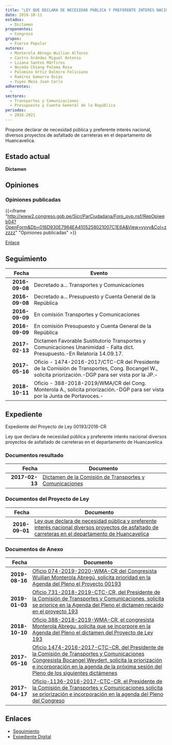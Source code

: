 ```yaml
---
title: "LEY QUE DECLARA DE NECESIDAD PÚBLICA Y PREFERENTE INTERÉS NACIONAL, DIVERSOS PROYECTOS DE ASFALTADO DE CARRETERAS EN EL DEPARTAMENTO DE HUANCAVELICA"
date: 2018-10-11
estados: 
  - Dictamen
proponentes: 
  - Congreso
grupos: 
  - Fuerza Popular
autores: 
  - Monterola Abregu Wuilian Alfonso
  - Castro Grández Miguel Antonio
  - Lizana Santos Mártires
  - Noceda Chiang Paloma Rosa
  - Palomino Ortiz Dalmiro Feliciano
  - Ramírez Gamarra Osías
  - Yuyes Meza Juan Carlo
adherentes: 
  - 
sectores: 
  - Transportes y Comunicaciones
  - Presupuesto y Cuenta General de la República
periodos: 
  - 2016-2021
---
```


Propone declarar de necesidad pública y preferente interés nacional, diversos proyectos de asfaltado de carreteras en el departamento de Huancavelica.


## Estado actual

**Dictamen**

## Opiniones

### Opiniones publicadas

{{<iframe "http://www2.congreso.gob.pe/Sicr/ParCiudadana/Foro_pvp.nsf/RepOpiweb04?OpenForm&Db=016D930E7964EA4105258021007C1E6A&View=yyyy&Col=zzzzz" "Opiniones publicadas" >}}

[Enlace](http://www2.congreso.gob.pe/Sicr/ParCiudadana/Foro_pvp.nsf/RepOpiweb04?OpenForm&Db=016D930E7964EA4105258021007C1E6A&View=yyyy&Col=zzzzz)

## Seguimiento

| Fecha | Evento |
|------:|--------|
| **2016-09-08** | Decretado a... Transportes y Comunicaciones|
| **2016-09-08** | Decretado a... Presupuesto y Cuenta General de la República|
| **2016-09-09** | En comisión Transportes y Comunicaciones|
| **2016-09-09** | En comisión Presupuesto y Cuenta General de la República|
| **2017-02-13** | Dictamen Favorable Sustitutorio Transportes y Comunicaciones Unanimidad - Falta dict. Presupuesto.-En Relatoría 14.09.17.|
| **2017-05-16** | Oficio - 1474-2016-2017/CTC-CR del Presidente de la Comisión de Transportes, Cong. Bocangel W., solicita priorización.-DGP para ser vista por la JP.-|
| **2018-10-11** | Oficio - 388-2018-2019/WMA/CR del Cong. Monterola A., solicita priorización.-DGP para ser vista por la Junta de Portavoces.-|


## Expediente

Expediente del Proyecto de Ley 00193/2016-CR

Ley que declara de necesidad pública y preferente interés nacional diversos proyectos de asfaltado de carreteras en el departamento de Huancavelica


### Documentos resultado

| Fecha | Documento |
|------:|--------|
| **2017-02-13** | [Dictamen de la Comisión de Transportes y Comunicaciones](http://www.leyes.congreso.gob.pe/Documentos/2016_2021/Dictamenes/Proyectos_de_Ley/00193DC23MAY20170213.pdf) |

### Documentos del Proyecto de Ley

| Fecha | Documento |
|------:|--------|
| **2016-09-01** | [Ley que declara de necesidad pública y preferente interés nacional diversos proyectos de asfaltado de carreteras en el departamento de Huancavelica](http://www.leyes.congreso.gob.pe/Documentos/2016_2021/Proyectos_de_Ley_y_de_Resoluciones_Legislativas/PL0019320160901.pdf) |

### Documentos de Anexo

| Fecha | Documento |
|------:|--------|
| **2019-08-16** | [Oficio 074-2019-2020-WMA-CR del Congresista Wuilian Monterola Abregú, solicita prioridad en la Agenda del Pleno el Proyecto 00193](http://www.leyes.congreso.gob.pe/Documentos/2016_2021/Oficios/Congresistas/OFICIO-074-2019-2020-WMA-CR.pdf) |
| **2019-01-03** | [Oficio 731-2018-2019-CTC-CR, del Presidente de la Comisión de Transportes y Comunicaciones, solicita se priorice en la Agenda del Pleno el dictamen recaído en el proyecto 193](http://www.leyes.congreso.gob.pe/Documentos/2016_2021/Oficios/Comisiones_Ordinarias/OFICIO-731-2018-2019-CTC-CR.pdf) |
| **2018-10-10** | [Oficio 388-2018-2019-WMA-CR, el congresista Monterola Abregu, solicita que se incorpore en la Agenda del Pleno el dictamen del Proyecto de Ley 193](http://www.leyes.congreso.gob.pe/Documentos/2016_2021/Oficios/Congresistas/OFICIO-388-2018-2019-WMA-CR.PDF) |
| **2017-05-16** | [Oficio 1474-2016-2017-CTC-CR, del Presidente de la Comisión de Transportes y Comunicaciones Congresista Bocangel Weydert, solicita la priorización e incorporación en la agenda de la próxima sesión del Pleno de los siguientes dictámenes](http://www.leyes.congreso.gob.pe/Documentos/2016_2021/Oficios/Comisiones_Ordinarias/OFICIO-1474-2016-2017-CTC-CR.pdf) |
| **2017-04-17** | [Oficio-1136-2016-2017-CTC-CR, el Presidente de la Comisión de Transportes y Comunicaciones solicita se priorización e incorporación en la agenda del Pleno del Congreso](http://www.leyes.congreso.gob.pe/Documentos/2016_2021/Oficios/Comisiones_Ordinarias/OFICIO-1136-2016-2017-CTC-CR.pdf) |

## Enlaces 

- [Seguimiento](http://www2.congreso.gob.pe/Sicr/TraDocEstProc/CLProLey2016.nsf/f7fff46988ca05b1052578e100829cc7/1a014554461bb2be05258022005c2a9d?OpenDocument)
- [Expediente Digital](http://www2.congreso.gob.pehttp://www2.congreso.gob.pe/Sicr/TraDocEstProc/CLProLey2016.nsf/f7fff46988ca05b1052578e100829cc7/1a014554461bb2be05258022005c2a9d?OpenDocument&Click=05257FB7005EB655.eb71d0cf91d8294e05256cdf006b5706/$Body/0.1C6C)
